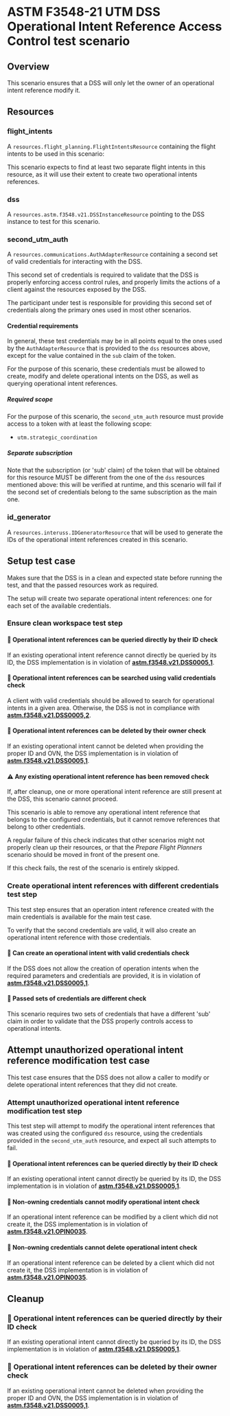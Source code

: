 # ASTM F3548-21 UTM DSS Operational Intent Reference Access Control test scenario

## Overview

This scenario ensures that a DSS will only let the owner of an operational intent reference modify it.

## Resources

### flight_intents

A `resources.flight_planning.FlightIntentsResource` containing the flight intents to be used in this scenario:

This scenario expects to find at least two separate flight intents in this resource, as it will use their extent
to create two operational intents references.

### dss

A `resources.astm.f3548.v21.DSSInstanceResource` pointing to the DSS instance to test for this scenario.

### second_utm_auth

A `resources.communications.AuthAdapterResource` containing a second set of valid credentials for interacting with the DSS.

This second set of credentials is required to validate that the DSS is properly enforcing access control rules, and properly limits the actions of a client against
the resources exposed by the DSS.

The participant under test is responsible for providing this second set of credentials along the primary ones used in most other scenarios.

#### Credential requirements

In general, these test credentials may be in all points equal to the ones used by the `AuthAdapterResource` that is
provided to the `dss` resources above, except for the value contained in the `sub` claim of the token.

For the purpose of this scenario, these credentials must be allowed to create, modify and delete operational intents on the DSS,
as well as querying operational intent references.

##### Required scope

For the purpose of this scenario, the `second_utm_auth` resource must provide access to a token with at least the following scope:

* `utm.strategic_coordination`

##### Separate subscription

Note that the subscription (or 'sub' claim) of the token that will be obtained for this resource
MUST be different from the one of the `dss` resources mentioned above:
this will be verified at runtime, and this scenario will fail if the second set of credentials belong to the same subscription as the main one.

### id_generator

A `resources.interuss.IDGeneratorResource` that will be used to generate the IDs of the operational intent references created in this scenario.

## Setup test case

Makes sure that the DSS is in a clean and expected state before running the test, and that the passed resources work as required.

The setup will create two separate operational intent references: one for each set of the available credentials.

### Ensure clean workspace test step

#### 🛑 Operational intent references can be queried directly by their ID check

If an existing operational intent reference cannot directly be queried by its ID, the DSS implementation is in violation of
**[astm.f3548.v21.DSS0005,1](../../../requirements/astm/f3548/v21.md)**.

#### 🛑 Operational intent references can be searched using valid credentials check

A client with valid credentials should be allowed to search for operational intents in a given area.
Otherwise, the DSS is not in compliance with **[astm.f3548.v21.DSS0005,2](../../../requirements/astm/f3548/v21.md)**.

#### 🛑 Operational intent references can be deleted by their owner check

If an existing operational intent cannot be deleted when providing the proper ID and OVN, the DSS implementation is in violation of
**[astm.f3548.v21.DSS0005,1](../../../requirements/astm/f3548/v21.md)**.

#### ⚠️ Any existing operational intent reference has been removed check

If, after cleanup, one or more operational intent reference are still present at the DSS, this scenario cannot proceed.

This scenario is able to remove any operational intent reference that belongs to the configured credentials, but it cannot remove references
that belong to other credentials.

A regular failure of this check indicates that other scenarios might not properly clean up their resources, or that the _Prepare Flight Planners_
scenario should be moved in front of the present one.

If this check fails, the rest of the scenario is entirely skipped.

### Create operational intent references with different credentials test step

This test step ensures that an operation intent reference created with the main credentials is available for the main test case.

To verify that the second credentials are valid, it will also create an operational intent reference with those credentials.

#### 🛑 Can create an operational intent with valid credentials check

If the DSS does not allow the creation of operation intents when the required parameters and credentials are provided,
it is in violation of **[astm.f3548.v21.DSS0005,1](../../../requirements/astm/f3548/v21.md)**.

#### 🛑 Passed sets of credentials are different check

This scenario requires two sets of credentials that have a different 'sub' claim in order to validate that the
DSS properly controls access to operational intents.

## Attempt unauthorized operational intent reference modification test case

This test case ensures that the DSS does not allow a caller to modify or delete operational intent references that they did not create.

### Attempt unauthorized operational intent reference modification test step

This test step will attempt to modify the operational intent references that was created using the configured `dss` resource,
using the credentials provided in the `second_utm_auth` resource, and expect all such attempts to fail.

#### 🛑 Operational intent references can be queried directly by their ID check

If an existing operational intent cannot directly be queried by its ID, the DSS implementation is in violation of
**[astm.f3548.v21.DSS0005,1](../../../requirements/astm/f3548/v21.md)**.

#### 🛑 Non-owning credentials cannot modify operational intent check

If an operational intent reference can be modified by a client which did not create it, the DSS implementation is
in violation of **[astm.f3548.v21.OPIN0035](../../../requirements/astm/f3548/v21.md)**.

#### 🛑 Non-owning credentials cannot delete operational intent check

If an operational intent reference can be deleted by a client which did not create it, the DSS implementation is
in violation of **[astm.f3548.v21.OPIN0035](../../../requirements/astm/f3548/v21.md)**.

## Cleanup

### 🛑 Operational intent references can be queried directly by their ID check

If an existing operational intent cannot directly be queried by its ID, the DSS implementation is in violation of
**[astm.f3548.v21.DSS0005,1](../../../requirements/astm/f3548/v21.md)**.

### 🛑 Operational intent references can be deleted by their owner check

If an existing operational intent cannot be deleted when providing the proper ID and OVN, the DSS implementation is in violation of
**[astm.f3548.v21.DSS0005,1](../../../requirements/astm/f3548/v21.md)**.
